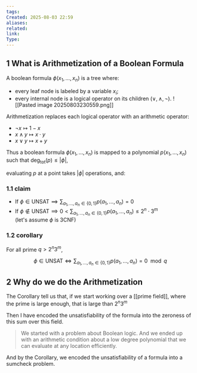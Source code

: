 ```yaml
---
tags: 
Created: 2025-08-03 22:59
aliases: 
related: 
link: 
Type:
---
```

## 1 What is Arithmetization of a Boolean Formula

A boolean formula $\phi(x_1, \ldots, x_n)$ is a tree where:
- every leaf node is labeled by a variable $x_i$;
- every internal node is a logical operator on its children $(\lor, \land, \neg)$.
![[Pasted image 20250803230559.png]]

Arithmetization replaces each logical operator with an arithmetic operator:
- $\neg x \mapsto 1 - x$
- $x \land y \mapsto x \cdot y$
- $x \lor y \mapsto x + y$

Thus a boolean formula $\phi(x_1, \ldots, x_n)$ is mapped to a polynomial $p(x_1, \ldots, x_n)$ such that $\deg_{\text{tot}}(p) \leq |\phi|$,

evaluating $p$ at a point takes $|\phi|$ operations, and:

### 1.1 claim
- If $\phi \in \text{UNSAT} \implies \sum_{a_1, \ldots, a_n \in \{0,1\}} p(a_1, \ldots, a_n) = 0$  
- If $\phi \notin \text{UNSAT} \implies 0 < \sum_{a_1, \ldots, a_n \in \{0,1\}} p(a_1, \ldots, a_n) \leq 2^n \cdot 3^m$  
  (let's assume $\phi$ is 3CNF)

### 1.2 corollary

For all prime $q > 2^n 3^m$,

$$
\phi \in \text{UNSAT} \iff \sum_{a_1, \ldots, a_n \in \{0,1\}} p(a_1, \ldots, a_n) = 0 \mod q
$$

## 2 Why do we do the Arithmetization


The Corollary tell us that, if we start working over a [[prime field]], where the prime is large enough, that is large than $2^n3^m$ 

Then
	I have encoded the unsatisfiability of the formula into the zeroness of this sum over this field. 
	
> We started with a problem about Boolean logic. And we ended up with an arithmetic condition about a low degree polynomial that we can evaluate at any location efficiently.

And by the Corollary, we encoded the unsatisfiability of a formula into a sumcheck problem.